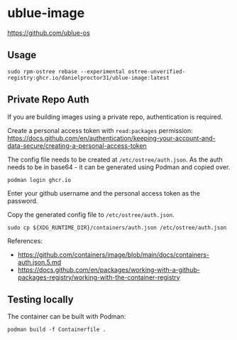 # ublue-image

https://github.com/ublue-os

## Usage
```
sudo rpm-ostree rebase --experimental ostree-unverified-registry:ghcr.io/danielproctor31/ublue-image:latest
```

## Private Repo Auth
If you are building images using a private repo, authentication is required.

Create a personal access token with `read:packages` permission: https://docs.github.com/en/authentication/keeping-your-account-and-data-secure/creating-a-personal-access-token

The config file needs to be created at `/etc/ostree/auth.json`. As the auth needs to be in base64 - it can be generated using Podman and copied over.
```
podman login ghcr.io
```
Enter your github username and the personal access token as the password.

Copy the generated config file to `/etc/ostree/auth.json`.

```
sudo cp ${XDG_RUNTIME_DIR}/containers/auth.json /etc/ostree/auth.json
```

References:
- https://github.com/containers/image/blob/main/docs/containers-auth.json.5.md
- https://docs.github.com/en/packages/working-with-a-github-packages-registry/working-with-the-container-registry

## Testing locally

The container can be built with Podman:
```
podman build -f Containerfile .
```
